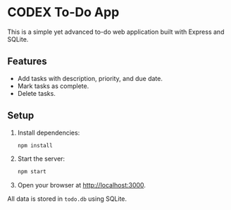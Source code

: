 # CODEX To-Do App

This is a simple yet advanced to-do web application built with Express and SQLite.

## Features
- Add tasks with description, priority, and due date.
- Mark tasks as complete.
- Delete tasks.

## Setup
1. Install dependencies:
   ```bash
   npm install
   ```
2. Start the server:
   ```bash
   npm start
   ```
3. Open your browser at [http://localhost:3000](http://localhost:3000).

All data is stored in `todo.db` using SQLite.
